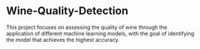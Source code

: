 # Wine-Quality-Detection
This project focuses on assessing the quality of wine through the application of different machine learning models, with the goal of identifying the model that achieves the highest accuracy.
